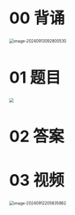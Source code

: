 # 00 背诵

<img src="https://cvp.oss-cn-shanghai.aliyuncs.com/202409130928608.png" alt="image-20240913092800530" style="zoom:50%;" />



# 01 题目

<img src="https://cvp.oss-cn-shanghai.aliyuncs.com/202409121822527.png" style="zoom:50%;" />





# 02 答案







# 03 视频

<img src="https://cvp.oss-cn-shanghai.aliyuncs.com/202409122056937.png" alt="image-20240912205635862" style="zoom:50%;" />
